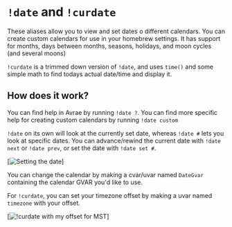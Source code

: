 # `!date` and `!curdate`

These aliases allow you to view and set dates o different calendars. You can create custom calendars for use in your homebrew settings. It has support for months, days between months, seasons, holidays, and moon cycles (and several moons)

`!curdate` is a trimmed down version of `!date`, and uses `time()` and some simple math to find todays actual date/time and display it.

## How does it work?

You can find help in Avrae by running `!date ?`. You can find more specific help for creating custom calendars by running `!date custom`

`!date` on its own will look at the currently set date, whereas `!date #` lets you look at specific dates. You can advance/rewind the current date with `!date next` or `!date prev`, or set the date with `!date set #`.

[![Setting the date](https://cdn.discordapp.com/attachments/677592300313903105/733900003394715738/unknown.png)]

You can change the calendar by making a cvar/uvar named `DateGvar` containing the calendar GVAR you'd like to use.

For `!curdate`, you can set your timezone offset by making a uvar named `timezone` with your offset.

[![!curdate with my offset for MST](https://cdn.discordapp.com/attachments/677592300313903105/733900314444431430/unknown.png)]